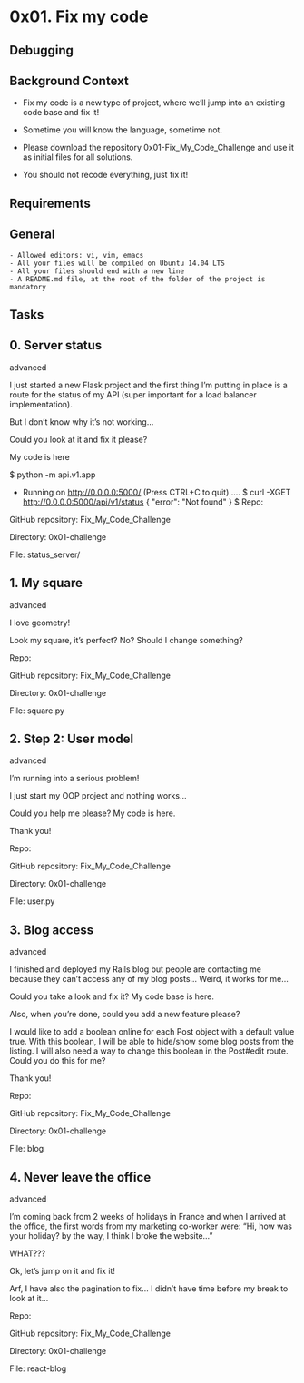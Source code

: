 # 0x01. Fix my code

## Debugging

## Background Context

- Fix my code is a new type of project, where we’ll jump into an existing code base and fix it!

- Sometime you will know the language, sometime not.

- Please download the repository 0x01-Fix_My_Code_Challenge and use it as initial files for all solutions.

- You should not recode everything, just fix it!

## Requirements

## General

	- Allowed editors: vi, vim, emacs
	- All your files will be compiled on Ubuntu 14.04 LTS
	- All your files should end with a new line
	- A README.md file, at the root of the folder of the project is mandatory

## Tasks

## 0. Server status

advanced

I just started a new Flask project and the first thing I’m putting in place is a route for the status of my API (super important for a load balancer implementation).

But I don’t know why it’s not working…

Could you look at it and fix it please?

My code is here

$ python -m api.v1.app 
 * Running on http://0.0.0.0:5000/ (Press CTRL+C to quit)
....
$ curl -XGET http://0.0.0.0:5000/api/v1/status
{
  "error": "Not found"
}
$
Repo:

GitHub repository: Fix_My_Code_Challenge

Directory: 0x01-challenge

File: status_server/

## 1. My square

advanced

I love geometry!

Look my square, it’s perfect? No? Should I change something?

Repo:

GitHub repository: Fix_My_Code_Challenge

Directory: 0x01-challenge

File: square.py

## 2. Step 2: User model

advanced

I’m running into a serious problem!

I just start my OOP project and nothing works…

Could you help me please? My code is here.

Thank you!

Repo:

GitHub repository: Fix_My_Code_Challenge

Directory: 0x01-challenge

File: user.py

## 3. Blog access

advanced

I finished and deployed my Rails blog but people are contacting me because they can’t access any of my blog posts… Weird, it works for me…

Could you take a look and fix it? My code base is here.

Also, when you’re done, could you add a new feature please?

I would like to add a boolean online for each Post object with a default value true. With this boolean, I will be able to hide/show some blog posts from the listing. I will also need a way to change this boolean in the Post#edit route. Could you do this for me?

Thank you!

Repo:

GitHub repository: Fix_My_Code_Challenge

Directory: 0x01-challenge

File: blog

## 4. Never leave the office

advanced

I’m coming back from 2 weeks of holidays in France and when I arrived at the office, the first words from my marketing co-worker were: “Hi, how was your holiday? by the way, I think I broke the website…”

WHAT???

Ok, let’s jump on it and fix it!

Arf, I have also the pagination to fix… I didn’t have time before my break to look at it…

Repo:

GitHub repository: Fix_My_Code_Challenge

Directory: 0x01-challenge

File: react-blog
